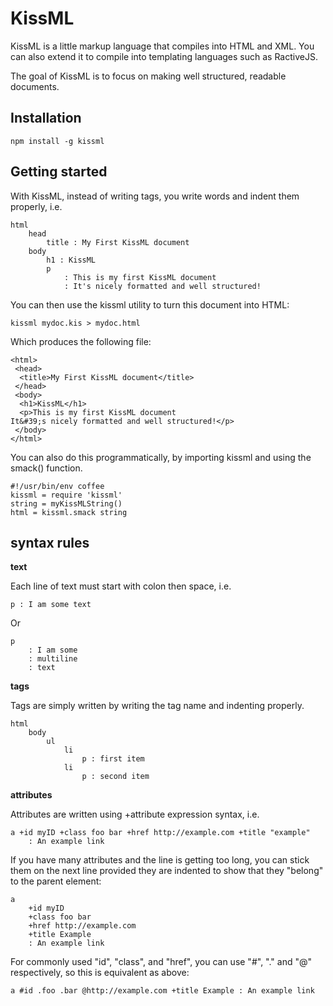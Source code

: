 KissML
======

KissML is a little markup language that compiles into HTML and XML. You can also extend it to compile into templating languages such as RactiveJS.

The goal of KissML is to focus on making well structured, readable documents.


Installation
------------

	npm install -g kissml


Getting started
---------------

With KissML, instead of writing tags, you write words and indent them properly, i.e.

	html
		head
			title : My First KissML document
		body
			h1 : KissML
			p
				: This is my first KissML document
				: It's nicely formatted and well structured!

You can then use the kissml utility to turn this document into HTML:

	kissml mydoc.kis > mydoc.html

Which produces the following file:

	<html>
	 <head>
	  <title>My First KissML document</title>
	 </head>
	 <body>
	  <h1>KissML</h1>
	  <p>This is my first KissML document
	It&#39;s nicely formatted and well structured!</p>
	 </body>
	</html>


You can also do this programmatically, by importing kissml and using the smack() function.

	#!/usr/bin/env coffee
	kissml = require 'kissml'
	string = myKissMLString()
	html = kissml.smack string


syntax rules
------------


**text**

Each line of text must start with colon then space, i.e.

	p : I am some text

Or

	p
		: I am some
		: multiline
		: text


**tags**

Tags are simply written by writing the tag name and indenting properly.

	html
		body
			ul
				li
					p : first item
				li
					p : second item


**attributes**

Attributes are written using +attribute expression syntax, i.e.

	a +id myID +class foo bar +href http://example.com +title "example"
		: An example link

If you have many attributes and the line is getting too long, you can stick them on the next line provided they are indented to show that they "belong" to the parent element:

	a
		+id myID
		+class foo bar
		+href http://example.com
		+title Example
		: An example link

For commonly used "id", "class", and "href", you can use "#", "." and "@" respectively, so this is equivalent as above:
	
	a #id .foo .bar @http://example.com +title Example : An example link
